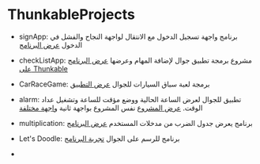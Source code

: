 # ThunkableProjects

* signApp: برنامج واجهة تسجيل الدخول مع الانتقال لواجهة النجاح والفشل في الدخول [عرض البرنامج](https://x.thunkable.com/projectPage/6399cb68af710f021a02f8f8)

* checkListApp: مشروع برمجة تطبيق جوال لإضافة المهام وعرضها [عرض البرنامج على Thunkable](https://x.thunkable.com/projectPage/62e8029cd0918b0bd00140b3)

* CarRaceGame: برمجة لعبة سباق السيارات للجوال [عرض التطبيق](https://x.thunkable.com/projectPage/6399c958e2bb65021b9b2541)

* alarm: تطبيق للجوال لعرض الساعة الحالية ووضع مؤقت للساعة وتشغيل عداد الوقت. [عرض المشروع](https://x.thunkable.com/projectPage/63189278e14f260227af940a)
نفس المشروع بواجهة ثانية
[واجهة مختلفة](https://x.thunkable.com/projectPage/62fce1b5a606740473af8cbb)

* multiplication: برنامج يعرض جدول الضرب من مدخلات المستخدم [عرض البرنامج](https://x.thunkable.com/projectPage/62e13a61c971c0022455f00b)

* Let's Doodle: برنامج للرسم على الجوال [تجربة البرنامج](https://x.thunkable.com/projectPage/634ff7c95e1e710228a9d5f5)

* 
